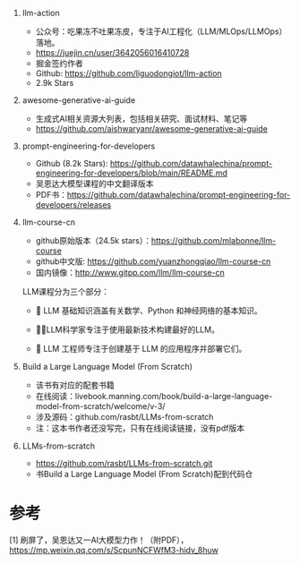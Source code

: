 1. llm-action
   - 公众号：吃果冻不吐果冻皮，专注于AI工程化（LLM/MLOps/LLMOps）落地。
   - https://juejin.cn/user/3642056016410728
   - 掘金签约作者
   - Github: https://github.com/liguodongiot/llm-action
   - 2.9k Stars

2. awesome-generative-ai-guide
   - 生成式AI相关资源大列表，包括相关研究、面试材料、笔记等
   - https://github.com/aishwaryanr/awesome-generative-ai-guide

3. prompt-engineering-for-developers
    - Github (8.2k Stars): https://github.com/datawhalechina/prompt-engineering-for-developers/blob/main/README.md
    - 吴恩达大模型课程的中文翻译版本
    - PDF书：https://github.com/datawhalechina/prompt-engineering-for-developers/releases

4. llm-course-cn

    - github原始版本（24.5k stars）：https://github.com/mlabonne/llm-course
    - github中文版: https://github.com/yuanzhongqiao/llm-course-cn
    - 国内镜像：http://www.gitpp.com/llm/llm-course-cn

    LLM课程分为三个部分：

    - 🧩 LLM 基础知识涵盖有关数学、Python 和神经网络的基本知识。
    
    - 🧑‍🔬LLM科学家专注于使用最新技术构建最好的LLM。
    
    - 👷 LLM 工程师专注于创建基于 LLM 的应用程序并部署它们。

5. Build a Large Language Model (From Scratch)

   - 该书有对应的配套书籍
   - 在线阅读：livebook.manning.com/book/build-a-large-language-model-from-scratch/welcome/v-3/
   - 涉及源码：github.com/rasbt/LLMs-from-scratch
   - 注：这本书作者还没写完，只有在线阅读链接，没有pdf版本

6. LLMs-from-scratch
   - https://github.com/rasbt/LLMs-from-scratch.git
   - 书Build a Large Language Model (From Scratch)配到代码仓
   
# 参考

[1] 刷屏了，吴恩达又一AI大模型力作！（附PDF），https://mp.weixin.qq.com/s/ScpunNCFWfM3-hidv_8huw